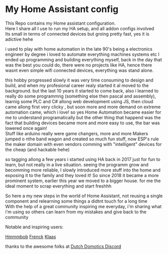 # My Home Assistant config

This Repo contains my Home assistant configuration.  
Here I share all I use to run my HA setup, and all addon configs involved  
Its small in terms of connected devices but groing pretty fast, yes it is adictive hehe

i used to play with home automation in the late 90's being a electronics engineer by degree i loved to automate everything machines systems etc
I ended up programming and building everything myself, back in the day that was the best you could do, there were no projects like HA, hence there wasnt even simple wifi connected devices, everything was stand alone.

this hobby progressed slowly it was very time consuming to design and build, and when my profesional career realy started it al moved to the background.
but the last 10 years it started to come back, also i learned to really do some programmng (something else then pascal and assembly), learnig some PLC and C# allong web development using JS, then cloud came allong first very clicky , but soon more and more demand on extreme automation came, which i love!
so yes Home Automation became easier for me to understand programatically but the other thing that happend was the fact that building devices became more and more easy to use, the bar was lowered once again!  
Stuff like arduino really were game changers, more and more Makers jumped o nthe band wagon and created so much fun stuff, now ESP's rule the maker domain with even vendors comming with "intelligent" devices for the cheap (and hackable hehe) 

so tagging allong a few years i started using HA back in 2017 just for fun to learn, but not really in a live situation.
seeing the programm grow and becomming more reliable, I slowly introduced more  stuff into the home and exposing it to the family and they loved it!
So since 2018 it became a more prominent system, earlier this year we moved to a bigger house. for me the ideal moment to scrap everything and start freshhh

So here a my new steps in the world of Home Assistant, not reusing a single component and relearning some things a didtnt touch for a long time  
With the help of a great community inspiring me everyday, i'm sharing what i'm using so others can learn from my mistakes and give back to the community

Notable and inspiring users:

[Hmmmbob](https://github.com/hmmbob/HomeAssistantConfig)
[Frenck](https://github.com/frenck/home-assistant-config)
[Klaas](https://github.com/klaasnicolaas/Student-homeassistant-config)

thanks to the awesome folks at [Dutch Domotics Discord](https://discord.gg/WSqckT)

